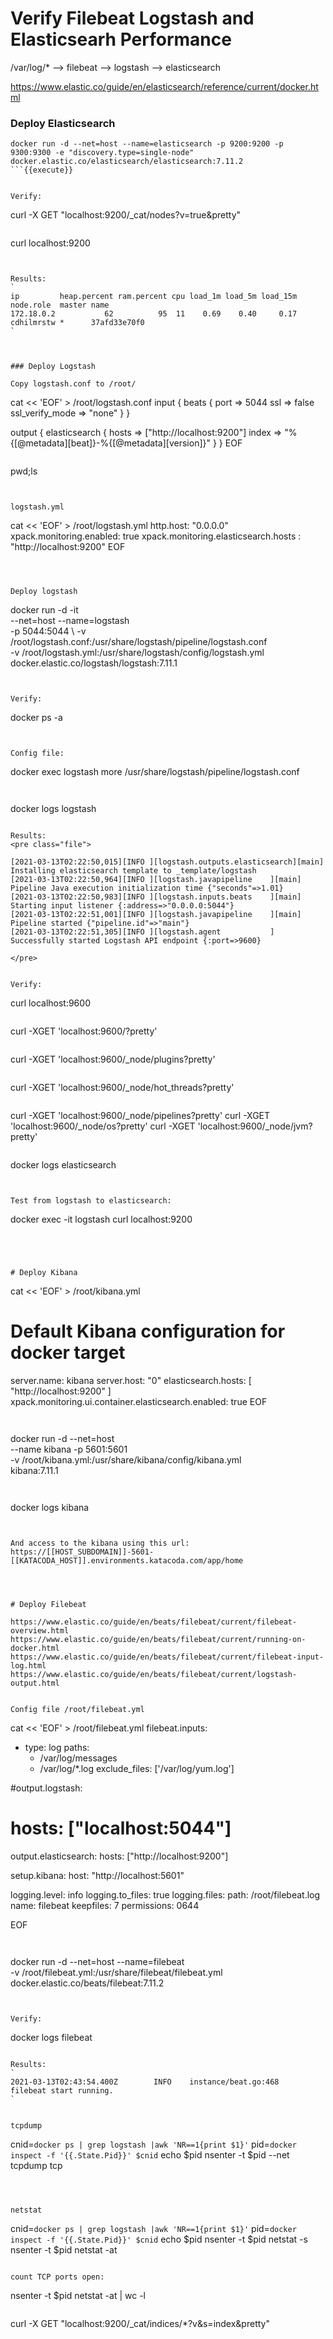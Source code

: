 

# Verify Filebeat Logstash and Elasticsearh Performance

/var/log/* --> filebeat --> logstash --> elasticsearch

https://www.elastic.co/guide/en/elasticsearch/reference/current/docker.html


### Deploy Elasticsearch
```
docker run -d --net=host --name=elasticsearch -p 9200:9200 -p 9300:9300 -e "discovery.type=single-node" docker.elastic.co/elasticsearch/elasticsearch:7.11.2
```{{execute}}


Verify:
```
curl -X GET "localhost:9200/_cat/nodes?v=true&pretty"
```{{execute}}

```
curl localhost:9200
```{{execute}}


Results:
`
ip         heap.percent ram.percent cpu load_1m load_5m load_15m node.role  master name
172.18.0.2           62          95  11    0.69    0.40     0.17 cdhilmrstw *      37afd33e70f0
`



### Deploy Logstash

Copy logstash.conf to /root/

```
cat << 'EOF' > /root/logstash.conf
input {
  beats {
    port => 5044
    ssl => false
    ssl_verify_mode => "none"
  }
}

output {
  elasticsearch {
    hosts => ["http://localhost:9200"]
    index => "%{[@metadata][beat]}-%{[@metadata][version]}" 
  }
}
EOF
```{{execute}}

```
pwd;ls
```{{execute}}


logstash.yml
```
cat << 'EOF' > /root/logstash.yml
http.host: "0.0.0.0"
xpack.monitoring.enabled: true
xpack.monitoring.elasticsearch.hosts : "http://localhost:9200"
EOF
```{{execute}}



Deploy logstash
```
docker run -d -it \
 --net=host --name=logstash \
 -p 5044:5044 \ 
 -v /root/logstash.conf:/usr/share/logstash/pipeline/logstash.conf \
 -v /root/logstash.yml:/usr/share/logstash/config/logstash.yml \
 docker.elastic.co/logstash/logstash:7.11.1
```{{execute}}


Verify:
```
docker ps -a
```{{execute}}


Config file:
```
docker exec logstash more /usr/share/logstash/pipeline/logstash.conf
```{{execute}}


```
docker logs logstash
```{{execute}}

Results:
<pre class="file">

[2021-03-13T02:22:50,015][INFO ][logstash.outputs.elasticsearch][main] Installing elasticsearch template to _template/logstash
[2021-03-13T02:22:50,964][INFO ][logstash.javapipeline    ][main] Pipeline Java execution initialization time {"seconds"=>1.01}
[2021-03-13T02:22:50,983][INFO ][logstash.inputs.beats    ][main] Starting input listener {:address=>"0.0.0.0:5044"}
[2021-03-13T02:22:51,001][INFO ][logstash.javapipeline    ][main] Pipeline started {"pipeline.id"=>"main"}
[2021-03-13T02:22:51,305][INFO ][logstash.agent           ] Successfully started Logstash API endpoint {:port=>9600}

</pre>


Verify:
```
curl localhost:9600
```{{execute}}

```
curl -XGET 'localhost:9600/?pretty'
```{{execute}}

```
curl -XGET 'localhost:9600/_node/plugins?pretty'
```{{execute}}

```
curl -XGET 'localhost:9600/_node/hot_threads?pretty'
```{{execute}}

```
curl -XGET 'localhost:9600/_node/pipelines?pretty'
curl -XGET 'localhost:9600/_node/os?pretty'
curl -XGET 'localhost:9600/_node/jvm?pretty'
```{{execute}}

```
docker logs elasticsearch
```{{execute}}


Test from logstash to elasticsearch:
```
docker exec -it logstash curl localhost:9200
```{{execute}}




# Deploy Kibana

```
cat << 'EOF' > /root/kibana.yml
# Default Kibana configuration for docker target
server.name: kibana
server.host: "0"
elasticsearch.hosts: [ "http://localhost:9200" ]
xpack.monitoring.ui.container.elasticsearch.enabled: true
EOF
```{{execute}}


```
docker run -d  --net=host \
--name kibana  -p 5601:5601 \
-v /root/kibana.yml:/usr/share/kibana/config/kibana.yml \
kibana:7.11.1
```{{execute}}


```
docker logs kibana
```{{execute}}


And access to the kibana using this url:
https://[[HOST_SUBDOMAIN]]-5601-[[KATACODA_HOST]].environments.katacoda.com/app/home




# Deploy Filebeat

https://www.elastic.co/guide/en/beats/filebeat/current/filebeat-overview.html
https://www.elastic.co/guide/en/beats/filebeat/current/running-on-docker.html
https://www.elastic.co/guide/en/beats/filebeat/current/filebeat-input-log.html
https://www.elastic.co/guide/en/beats/filebeat/current/logstash-output.html


Config file /root/filebeat.yml

```
cat << 'EOF' > /root/filebeat.yml
filebeat.inputs:
- type: log
  paths:
    - /var/log/messages
    - /var/log/*.log
  exclude_files: ['/var/log/yum.log']

#output.logstash:
#  hosts: ["localhost:5044"]

output.elasticsearch:
  hosts: ["http://localhost:9200"]

setup.kibana:
  host: "http://localhost:5601"

logging.level: info
logging.to_files: true
logging.files:
  path: /root/filebeat.log
  name: filebeat
  keepfiles: 7
  permissions: 0644

EOF
```{{execute}}


```
docker run -d --net=host --name=filebeat \
-v /root/filebeat.yml:/usr/share/filebeat/filebeat.yml \
docker.elastic.co/beats/filebeat:7.11.2
```{{execute}}


Verify:
```
docker logs filebeat
```{{execute}}

Results:
`
2021-03-13T02:43:54.400Z        INFO    instance/beat.go:468    filebeat start running.
`


tcpdump
```
cnid=`docker ps | grep logstash |awk 'NR==1{print $1}'`
pid=`docker inspect -f '{{.State.Pid}}' $cnid`
echo $pid
nsenter -t $pid --net tcpdump tcp
```{{execute}}



netstat
```
cnid=`docker ps | grep logstash |awk 'NR==1{print $1}'`
pid=`docker inspect -f '{{.State.Pid}}' $cnid`
echo $pid
nsenter -t $pid netstat -s
nsenter -t $pid netstat -at
```{{execute}}

count TCP ports open:
```
nsenter -t $pid netstat -at | wc -l
```{{execute}}

```
curl -X GET "localhost:9200/_cat/indices/*?v&s=index&pretty"
```{{execute}}

